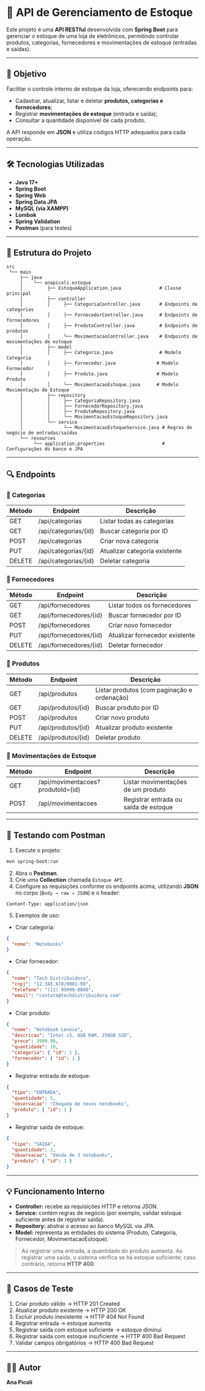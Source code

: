 # 🧭 API de Gerenciamento de Estoque

Este projeto é uma **API RESTful** desenvolvida com **Spring Boot** para gerenciar o estoque de uma loja de eletrônicos, permitindo controlar produtos, categorias, fornecedores e movimentações de estoque (entradas e saídas).

---

## 🚀 Objetivo

Facilitar o controle interno de estoque da loja, oferecendo endpoints para:

* Cadastrar, atualizar, listar e deletar **produtos, categorias e fornecedores**;
* Registrar **movimentações de estoque** (entrada e saída);
* Consultar a quantidade disponível de cada produto.

A API responde em **JSON** e utiliza códigos HTTP adequados para cada operação.

---

## 🛠️ Tecnologias Utilizadas

* **Java 17+**
* **Spring Boot**
* **Spring Web**
* **Spring Data JPA**
* **MySQL (via XAMPP)**
* **Lombok**
* **Spring Validation**
* **Postman** (para testes)

---

## 📂 Estrutura do Projeto

```
src
 └── main
     ├── java
     │    └── anapicoli.estoque
     │         ├── EstoqueApplication.java              # Classe principal
     │         ├── controller
     │         │     ├── CategoriaController.java       # Endpoints de categorias
     │         │     ├── FornecedorController.java      # Endpoints de fornecedores
     │         │     ├── ProdutoController.java         # Endpoints de produtos
     │         │     └── MovimentacaoController.java    # Endpoints de movimentações de estoque
     │         ├── model
     │         │     ├── Categoria.java                 # Modelo Categoria
     │         │     ├── Fornecedor.java               # Modelo Fornecedor
     │         │     ├── Produto.java                  # Modelo Produto
     │         │     └── MovimentacaoEstoque.java      # Modelo Movimentação de Estoque
     │         ├── repository
     │         │     ├── CategoriaRepository.java
     │         │     ├── FornecedorRepository.java
     │         │     ├── ProdutoRepository.java
     │         │     └── MovimentacaoEstoqueRepository.java
     │         └── service
     │               └── MovimentacaoEstoqueService.java # Regras de negócio de entradas/saídas
     └── resources
          └── application.properties                     # Configurações do banco e JPA
```

---

## 🔍 Endpoints

### 🔹 Categorias

| Método | Endpoint             | Descrição                     |
| ------ | -------------------- | ----------------------------- |
| GET    | /api/categorias      | Listar todas as categorias    |
| GET    | /api/categorias/{id} | Buscar categoria por ID       |
| POST   | /api/categorias      | Criar nova categoria          |
| PUT    | /api/categorias/{id} | Atualizar categoria existente |
| DELETE | /api/categorias/{id} | Deletar categoria             |

### 🔹 Fornecedores

| Método | Endpoint               | Descrição                      |
| ------ | ---------------------- | ------------------------------ |
| GET    | /api/fornecedores      | Listar todos os fornecedores   |
| GET    | /api/fornecedores/{id} | Buscar fornecedor por ID       |
| POST   | /api/fornecedores      | Criar novo fornecedor          |
| PUT    | /api/fornecedores/{id} | Atualizar fornecedor existente |
| DELETE | /api/fornecedores/{id} | Deletar fornecedor             |

### 🔹 Produtos

| Método | Endpoint           | Descrição                                   |
| ------ | ------------------ | ------------------------------------------- |
| GET    | /api/produtos      | Listar produtos (com paginação e ordenação) |
| GET    | /api/produtos/{id} | Buscar produto por ID                       |
| POST   | /api/produtos      | Criar novo produto                          |
| PUT    | /api/produtos/{id} | Atualizar produto existente                 |
| DELETE | /api/produtos/{id} | Deletar produto                             |

### 🔹 Movimentações de Estoque

| Método | Endpoint                          | Descrição                             |
| ------ | --------------------------------- | ------------------------------------- |
| GET    | /api/movimentacoes?produtoId={id} | Listar movimentações de um produto    |
| POST   | /api/movimentacoes                | Registrar entrada ou saída de estoque |

---

## 🧪 Testando com Postman

1. Execute o projeto:

```bash
mvn spring-boot:run
```

2. Abra o **Postman**.
3. Crie uma **Collection** chamada `Estoque API`.
4. Configure as requisições conforme os endpoints acima, utilizando **JSON** no corpo (`Body → raw → JSON`) e o header:

```
Content-Type: application/json
```

5. Exemplos de uso:

* Criar categoria:

```json
{
  "nome": "Notebooks"
}
```

* Criar fornecedor:

```json
{
  "nome": "Tech Distribuidora",
  "cnpj": "12.345.678/0001-99",
  "telefone": "(11) 99999-8888",
  "email": "contato@techdistribuidora.com"
}
```

* Criar produto:

```json
{
  "nome": "Notebook Lenovo",
  "descricao": "Intel i5, 8GB RAM, 256GB SSD",
  "preco": 3999.90,
  "quantidade": 10,
  "categoria": { "id": 1 },
  "fornecedor": { "id": 1 }
}
```

* Registrar entrada de estoque:

```json
{
  "tipo": "ENTRADA",
  "quantidade": 5,
  "observacao": "Chegada de novos notebooks",
  "produto": { "id": 1 }
}
```

* Registrar saída de estoque:

```json
{
  "tipo": "SAIDA",
  "quantidade": 3,
  "observacao": "Venda de 3 notebooks",
  "produto": { "id": 1 }
}
```

---

## 💡 Funcionamento Interno

* **Controller:** recebe as requisições HTTP e retorna JSON.
* **Service:** contém regras de negócio (por exemplo, validar estoque suficiente antes de registrar saída).
* **Repository:** abstrai o acesso ao banco MySQL via JPA.
* **Model:** representa as entidades do sistema (Produto, Categoria, Fornecedor, MovimentacaoEstoque).

> Ao registrar uma entrada, a quantidade do produto aumenta.
> Ao registrar uma saída, o sistema verifica se há estoque suficiente; caso contrário, retorna **HTTP 400**.

---

## 🧾 Casos de Teste

1. Criar produto válido → HTTP 201 Created
2. Atualizar produto existente → HTTP 200 OK
3. Excluir produto inexistente → HTTP 404 Not Found
4. Registrar entrada → estoque aumenta
5. Registrar saída com estoque suficiente → estoque diminui
6. Registrar saída com estoque insuficiente → HTTP 400 Bad Request
7. Validar campos obrigatórios → HTTP 400 Bad Request

---

## 🧑‍💻 Autor

**Ana Picoli**
